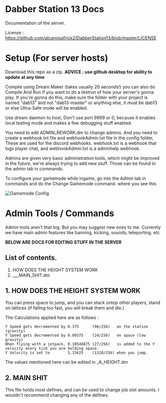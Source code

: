# Dabber Station 13 Docs
Documentation of the server.

License : https://github.com/alcaroisafrick2/DabberStation13/blob/master/LICENSE

# Setup (For server hosts)
Download this repo as a zip. **ADVICE : use github desktop for ability to update at any time**

Compile using Dream Maker (takes usually 20 seconds!) you can also do Compile And Run if you want to do a testrun of how your server's gonna play. If you're gonna do this, make sure the folder with your project is named "dab13" and not "dab13-master" or anything else, it must be dab13 or else Ultra-Safe mode will be enabled.

Use dream daemon to host, Don't use port 9999 or 0, because it enables local testing mode and makes a few debugging stuff enabled.

You need to edit ADMIN_REWORK.dm to change admins. And you need to create a webhook.txt file and webhookAdmin.txt file in the config folder, These are used for the discord webhooks. webhook.txt is a webhook that logs player chat, and webhookAdmin.txt is a adminhelp webhook.

Admins are given very basic administration tools, which might be improved in the future, we're always trying to add new stuff. Those can be found in the admin tab in commands.

To configure your gamemode while ingame, go into the Admin tab in commands and do the Change Gamemode command. where you see this

![Gamemode Config](https://raw.githubusercontent.com/alcaroisafrick2k/DabberStation13/master/docs/modepic.png)

# Admin Tools / Commands
Admin tools aren't that big. But you may suggest new ones to me. Currently we have main admin features like banning, kicking, sounds, teleporting. etc

**BELOW ARE DOCS FOR EDITING STUFF IN THE SERVER**


## List of contents.
1. HOW DOES THE HEIGHT SYSTEM WORK
2. ___MAIN_SHIT.dm

## 1. HOW DOES THE HEIGHT SYSTEM WORK
You can press space to jump, and you can stack ontop other players, stand on lattices (if falling too fast, you will break them and die.)

The Calculations applied here are as follows :

	Y Speed gets decremented by 0.375      (96/256)   on the station (gravity)
	Y Speed gets decremented by 0.09375    (24/256)   on space (low gravity)
	When flying with a jetpack, 0.10546875 (27/256)   is added to the Y velocity every tick you are holding space.
	Y Velocity is set to        5.15625    (1320/256) when you jump.
 
 
 
The values mentioned here can be edited in _A_HEIGHT.dm

## 2. MAIN SHIT
This file holds most defines, and can be used to change job slot amounts. I wouldn't recommend changing any of the defines.
